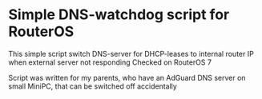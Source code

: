 # Simple DNS-watchdog script for RouterOS

This simple script switch DNS-server for DHCP-leases to internal router IP when external server not responding
Checked on RouterOS 7

Script was written for my parents, who have an AdGuard DNS server on small MiniPC, that can be switched off accidentally
